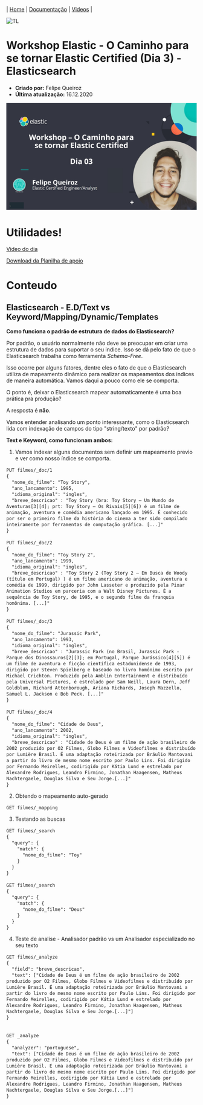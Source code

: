 | [Home](https://techlipe.github.io/Guia-Completo-Elastic-Stack) | [Documentação](https://techlipe.github.io/Guia-Completo-Elastic-Stack/guia-completo) | [Videos](https://techlipe.github.io/Guia-Completo-Elastic-Stack/rasgando-o-bit-com-elastic) | 

![TL](banner-tl.png)

# Workshop Elastic -  O Caminho para se tornar Elastic Certified (Dia 3) - Elasticsearch
* **Criado por:** Felipe Queiroz <br>
* **Última atualização:** 16.12.2020

![banner](workshop-cert-dia03.jpg)

# Utilidades!

[Video do dia](https://www.youtube.com/watch?v=Ynn9YEDPeks)

[Download da Planilha de apoio](https://github.com/techlipe/Guia-Completo-Elastic-Stack/raw/master/Cronograma%20de%20Certifica%C3%A7%C3%A3o%20-%20Certified%20Engineer.xlsx)

# Conteudo

## Elasticsearch - E.D/Text vs Keyword/Mapping/Dynamic/Templates

**Como funciona o padrão de estrutura de dados do Elasticsearch?**

Por padrão, o usuário normalmente não deve se preocupar em criar uma estrutura de dados para suportar o seu indice. Isso se dá pelo fato de que o Elasticsearch trabalha como ferramenta _Schema-Free_.

Isso ocorre por alguns fatores, dentre eles o fato de que o Elasticsearch utiliza de mapeamento dinâmico para realizar os mapeamentos dos indices de maneira automática. Vamos daqui a pouco como ele se comporta.

O ponto é, deixar o Elasticsearch mapear automaticamente é uma boa prática pra produção?

A resposta é **não**.

Vamos entender analisando um ponto interessante, como o Elasticsearch lida com indexação de campos do tipo "string/texto" por padrão?


**Text e Keyword, como funcionam ambos:**

1) Vamos indexar alguns documentos sem definir um mapeamento previo e ver como nosso índice se comporta.

```
PUT filmes/_doc/1
{
  "nome_do_filme": "Toy Story",
  "ano_lancamento": 1995,
  "idioma_original": "ingles",
  "breve_descricao" : "Toy Story (bra: Toy Story – Um Mundo de Aventuras[3][4]; prt: Toy Story – Os Rivais[5][6]) é um filme de animação, aventura e comédia americano lançado em 1995. É conhecido por ser o primeiro filme da história do cinema a ter sido compilado inteiramente por ferramentas de computação gráfica. [...]"
}

PUT filmes/_doc/2
{
  "nome_do_filme": "Toy Story 2",
  "ano_lancamento": 1999,
  "idioma_original": "ingles",
  "breve_descricao" : "Toy Story 2 (Toy Story 2 – Em Busca de Woody (título em Portugal) ) é um filme americano de animação, aventura e comédia de 1999, dirigido por John Lasseter e produzido pela Pixar Animation Studios em parceria com a Walt Disney Pictures. É a sequência de Toy Story, de 1995, e o segundo filme da franquia homônima. [...]"
}

PUT filmes/_doc/3
{
  "nome_do_filme": "Jurassic Park",
  "ano_lancamento": 1993,
  "idioma_original": "ingles",
  "breve_descricao" : "Jurassic Park (no Brasil, Jurassic Park - Parque dos Dinossauros[2][3]; em Portugal, Parque Jurássico[4][5]) é um filme de aventura e ficção científica estadunidense de 1993, dirigido por Steven Spielberg e baseado no livro homônimo escrito por Michael Crichton. Produzido pela Amblin Entertainment e distribuído pela Universal Pictures, é estrelado por Sam Neill, Laura Dern, Jeff Goldblum, Richard Attenborough, Ariana Richards, Joseph Mazzello, Samuel L. Jackson e Bob Peck. [...]"
}

PUT filmes/_doc/4
{
  "nome_do_filme": "Cidade de Deus",
  "ano_lancamento": 2002,
  "idioma_original": "ingles",
  "breve_descricao" : "Cidade de Deus é um filme de ação brasileiro de 2002 produzido por O2 Filmes, Globo Filmes e Videofilmes e distribuído por Lumière Brasil. É uma adaptação roteirizada por Bráulio Mantovani a partir do livro de mesmo nome escrito por Paulo Lins. Foi dirigido por Fernando Meirelles, codirigido por Kátia Lund e estrelado por Alexandre Rodrigues, Leandro Firmino, Jonathan Haagensen, Matheus Nachtergaele, Douglas Silva e Seu Jorge.[...]"
}

```

2. Obtendo o mapeamento auto-gerado

```
GET filmes/_mapping
```

3. Testando as buscas

```
GET filmes/_search
{
  "query": {
    "match": {
      "nome_do_filme": "Toy"
    }
  }
}

GET filmes/_search
{
  "query": {
    "match": {
      "nome_do_filme": "Deus"
    }
  }
}
```

4. Teste de analise - Analisador padrão vs um Analisador especializado no seu texto

```
GET filmes/_analyze
{
  "field": "breve_descricao",
  "text": ["Cidade de Deus é um filme de ação brasileiro de 2002 produzido por O2 Filmes, Globo Filmes e Videofilmes e distribuído por Lumière Brasil. É uma adaptação roteirizada por Bráulio Mantovani a partir do livro de mesmo nome escrito por Paulo Lins. Foi dirigido por Fernando Meirelles, codirigido por Kátia Lund e estrelado por Alexandre Rodrigues, Leandro Firmino, Jonathan Haagensen, Matheus Nachtergaele, Douglas Silva e Seu Jorge.[...]"]
}


GET _analyze
{
  "analyzer": "portuguese",
  "text": ["Cidade de Deus é um filme de ação brasileiro de 2002 produzido por O2 Filmes, Globo Filmes e Videofilmes e distribuído por Lumière Brasil. É uma adaptação roteirizada por Bráulio Mantovani a partir do livro de mesmo nome escrito por Paulo Lins. Foi dirigido por Fernando Meirelles, codirigido por Kátia Lund e estrelado por Alexandre Rodrigues, Leandro Firmino, Jonathan Haagensen, Matheus Nachtergaele, Douglas Silva e Seu Jorge.[...]"]
}
```
